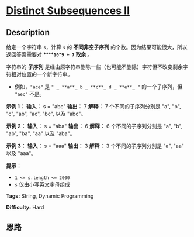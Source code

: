 # [Distinct Subsequences II][title]

## Description

给定一个字符串 `s`，计算 `s` 的 **不同非空子序列** 的个数。因为结果可能很大，所以返回答案需要对 ******`10^9 + 7` 取余**
。

字符串的 **子序列** 是经由原字符串删除一些（也可能不删除）字符但不改变剩余字符相对位置的一个新字符串。

  * 例如，`"ace"` 是 `" _ **a**_ b _ **c**_ d _ **e**_ "` 的一个子序列，但 `"aec"` 不是。



**示例 1：**
            **输入：** s = "abc"    **输出：** 7    **解释：** 7 个不同的子序列分别是 "a", "b", "c", "ab", "ac", "bc", 以及 "abc"。    

**示例 2：**
            **输入：** s = "aba"    **输出：** 6    **解释：** 6 个不同的子序列分别是 "a", "b", "ab", "ba", "aa" 以及 "aba"。    

**示例 3：**
            **输入：** s = "aaa"    **输出：** 3    **解释：** 3 个不同的子序列分别是 "a", "aa" 以及 "aaa"。    



**提示：**

  * `1 <= s.length <= 2000`
  * `s` 仅由小写英文字母组成




**Tags:** String, Dynamic Programming

**Difficulty:** Hard

## 思路

[title]: https://leetcode-cn.com/problems/distinct-subsequences-ii
